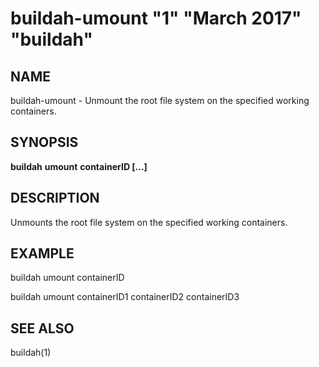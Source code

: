 # buildah-umount "1" "March 2017" "buildah"

## NAME
buildah\-umount - Unmount the root file system on the specified working containers.

## SYNOPSIS
**buildah** **umount** **containerID [...]**

## DESCRIPTION
Unmounts the root file system on the specified working containers.

## EXAMPLE

buildah umount containerID

buildah umount containerID1 containerID2 containerID3

## SEE ALSO
buildah(1)
